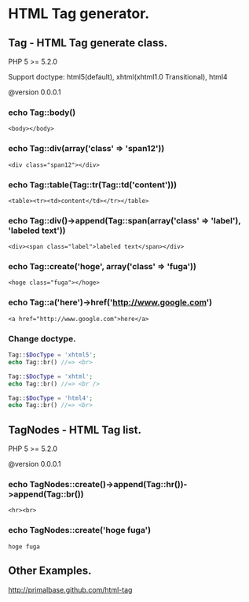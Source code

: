 HTML Tag generator.
===================

Tag - HTML Tag generate class.
------------------------------

PHP 5 >= 5.2.0

Support doctype: html5(default), xhtml(xhtml1.0 Transitional), html4

@version 0.0.0.1

### echo Tag::body() ###

`<body></body>`

### echo Tag::div(array('class' => 'span12')) ###

`<div class="span12"></div>`

### echo Tag::table(Tag::tr(Tag::td('content'))) ###

`<table><tr><td>content</td></tr></table>`

### echo Tag::div()->append(Tag::span(array('class' => 'label'), 'labeled text')) ###

`<div><span class="label">labeled text</span></div>`

### echo Tag::create('hoge', array('class' => 'fuga')) ###

`<hoge class="fuga"></hoge>`

### echo Tag::a('here')->href('http://www.google.com')

`<a href="http://www.google.com">here</a>`

### Change doctype.

```PHP
Tag::$DocType = 'xhtml5';
echo Tag::br() //=> <br>
```
```PHP
Tag::$DocType = 'xhtml';
echo Tag::br() //=> <br />
```
```PHP
Tag::$DocType = 'html4';
echo Tag::br() //=> <br>
```

TagNodes - HTML Tag list.
-------------------------

PHP 5 >= 5.2.0

@version 0.0.0.1

### echo TagNodes::create()->append(Tag::hr())->append(Tag::br())

`<hr><br>`

### echo TagNodes::create('hoge fuga')

`hoge fuga`


Other Examples.
---------------

http://primalbase.github.com/html-tag